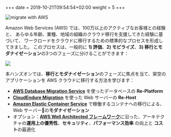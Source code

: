 +++
date = 2019-10-21T09:54:54+02:00
weight = 5
+++

<img style="position: sticky; top:0px; right: 0px" src="/intro/migrate-with-aws.png" alt="migrate with AWS" />

Amazon Web Services (AWS) では、100万以上のアクティブなお客様との経験と、
あらゆる年齢、業種、地域の組織のクラウド移行を支援してきた経験に基づいて、
ワークロードをクラウドに移行するための標準的なプロセスを形成してきました。
このプロセスは、一般的に **1) 評価**、**2) モビライズ**、**3) 移行とモダナイゼーション**の3つのフェーズに分けることができます：

<a href="https://aws.amazon.com/cloud-migration/how-to-migrate/" target="_blank"><img src="/intro/migration-process.png"></a>

本ハンズオンでは、**移行とモダナイゼーション**のフェーズに焦点を当て、架空のアプリケーションを AWS クラウドに移行する方法を学びます：

  - <a href="https://aws.amazon.com/dms/" target="_blank" >**AWS Database Migration Service**</a> を使ったデータベースの **Re-Platform**
  - <a href="https://aws.amazon.com/cloudendure-migration/" target="_blank" >**CloudEndure Migration**</a> を使った Web サーバーの **Re-Host**
  - <a href="https://aws.amazon.com/ecs/" target="_blank" >**Amazon Elastic Container Service**</a> で稼働するコンテナへの移行による、Web サーバーの**モダナイゼーション**
  - オプション：<a href="https://aws.amazon.com/architecture/well-architected/" target="_blank" >**AWS Well Architected フレームワーク**</a>に沿った、アーキテクチャの**運用上の優秀性**、**セキュリティ**、**パフォーマンス効率** の向上と **コスト**の最適化